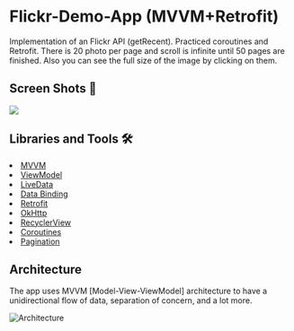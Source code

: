 # Flickr-Demo-App (MVVM+Retrofit)
Implementation of an Flickr API (getRecent). Practiced coroutines and Retrofit. There is 20 photo per page and scroll is infinite until 50 pages are finished. Also you can see the full size of the image by clicking on them.

## Screen Shots 📱

![](https://media.giphy.com/media/dxyb4DfJrXrjQFcWbL/giphy.gif)

## Libraries and Tools 🛠

<li><a href="https://developer.android.com/jetpack/guide">MVVM</a></li>
<li><a href="https://developer.android.com/topic/libraries/architecture/viewmodel">ViewModel</a></li>
<li><a href="https://developer.android.com/topic/libraries/architecture/livedata">LiveData</a></li>
<li><a href="https://developer.android.com/topic/libraries/data-binding">Data Binding</a></li>
<li><a href="https://square.github.io/retrofit/">Retrofit</a></li>
<li><a href="https://github.com/square/okhttp">OkHttp</a></li>
<li><a href="https://developer.android.com/guide/topics/ui/layout/recyclerview">RecyclerView</a></li>
<li><a href="https://developer.android.com/kotlin/coroutines">Coroutines</a></li>
<li><a href="https://developer.android.com/topic/libraries/architecture/paging">Pagination</a></li>

## Architecture
The app uses MVVM [Model-View-ViewModel] architecture to have a unidirectional flow of data, separation of concern, and a lot more.

![Architecture](https://developer.android.com/topic/libraries/architecture/images/final-architecture.png)




